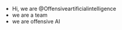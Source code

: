 -  Hi, we are @Offensiveartificialintelligence
-  we are a team
-  we are offensive AI

<!---
Offensiveartificialintelligence/Offensiveartificialintelligence is a ✨ special ✨ repository because its `README.md` (this file) appears on your GitHub profile.
You can click the Preview link to take a look at your changes.
--->
